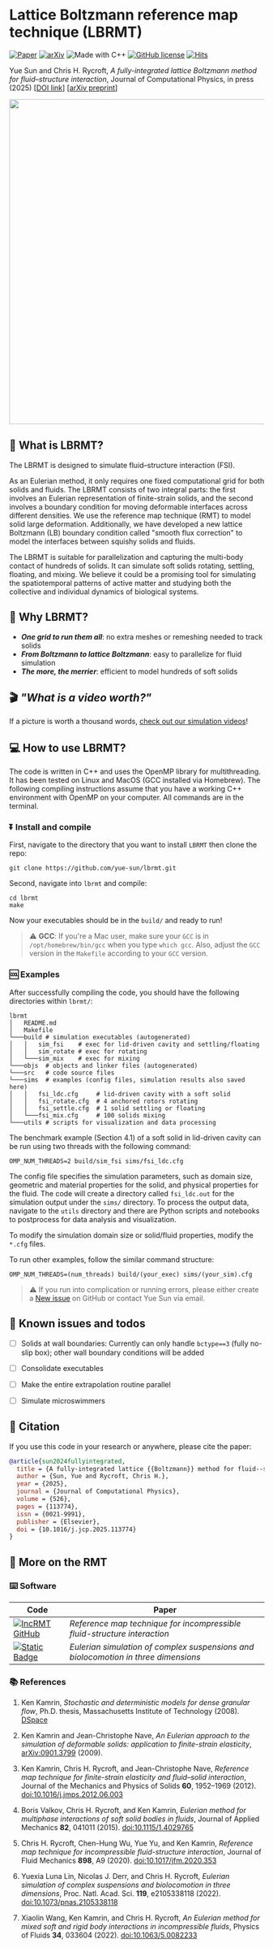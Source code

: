 # Lattice Boltzmann reference map technique (LBRMT)

[![Paper](https://img.shields.io/badge/Paper-10.1016/j.jcp.2025.113774-blue?logoColor=ecf0f1&labelColor=34495e)](https://doi.org/10.1016/j.jcp.2025.113774)
[![arXiv](https://img.shields.io/badge/arXiv-2402.12696-b31b1b?logo=arXiv&logoColor=arXiv&link=https%3A%2F%2Farxiv.org%2Fabs%2F2402.12696)](https://arxiv.org/abs/2402.12696)
![Made with C++](https://img.shields.io/badge/Made_with-C%2B%2B-logoColor?logo=C%2B%2B&logoColor=C%2B%2B)
[![GitHub license](https://img.shields.io/github/license/yue-sun/lbrmt?labelColor=34495e)](https://github.com/yue-sun/lbrmt/blob/main/LICENSE)
[![Hits](https://hits.seeyoufarm.com/api/count/incr/badge.svg?url=https%3A%2F%2Fgithub.com%2Fyue-sun%2Flbrmt&count_bg=%230D74E7&title_bg=%23555555&icon=&icon_color=%23E7E7E7&title=Hits&edge_flat=false)](https://hits.seeyoufarm.com)

Yue Sun and Chris H. Rycroft, *A fully-integrated lattice Boltzmann method for fluid–structure interaction*, Journal of Computational Physics, in press (2025) [[DOI link](https://doi.org/10.1016/j.jcp.2025.113774)] [[arXiv preprint](https://arxiv.org/abs/2402.12696)]

<p align="center">
  <img width="640" src=https://github.com/yue-sun/lbrmt/assets/30400317/9546c5ce-d1e1-446e-80d1-ee2c9e68f364>
</p>


## 🌊 What is LBRMT?

The LBRMT is designed to simulate fluid–structure interaction (FSI).

As an Eulerian method, it only requires one fixed computational grid for both solids and fluids. The LBRMT consists of two integral parts: the first involves an Eulerian representation of finite-strain solids, and the second involves a boundary condition for moving deformable interfaces across different densities.
We use the reference map technique (RMT) to model solid large deformation. Additionally, we have developed a new lattice Boltzmann (LB) boundary condition called "smooth flux correction" to model the interfaces between squishy solids and fluids.

The LBRMT is suitable for parallelization and capturing the multi-body contact of hundreds of solids. It can simulate soft solids rotating, settling, floating, and mixing. We believe it could be a promising tool for simulating the spatiotemporal patterns of active matter and studying both the collective and individual dynamics of biological systems.


## 🌟 Why LBRMT?

- **_One grid to run them all_**: no extra meshes or remeshing needed to track solids
- **_From Boltzmann to lattice Boltzmann_**: easy to parallelize for fluid simulation
- **_The more, the merrier_**: efficient to model hundreds of soft solids


## 🎬 _"What is a video worth?"_

If a picture is worth a thousand words, [check out our simulation videos](videos/README.md)!


## 💻 How to use LBRMT?

The code is written in C++ and uses the OpenMP library for multithreading. It has been tested on Linux and MacOS (GCC installed via Homebrew). The following compiling instructions assume that you have a working C++ environment with OpenMP on your computer. All commands are in the terminal.

### ⏬ Install and compile

First, navigate to the directory that you want to install `LBRMT` then clone the repo:
```shell
git clone https://github.com/yue-sun/lbrmt.git
```
Second, navigate into `lbrmt` and compile:
```shell
cd lbrmt
make
```
Now your executables should be in the `build/` and ready to run!
> ⚠️ **GCC**: If you're a Mac user, make sure your `GCC` is in `/opt/homebrew/bin/gcc` when you type `which gcc`. Also, adjust the `GCC` version in the `Makefile` according to your `GCC` version.

### 🆒 Examples

After successfully compiling the code, you should have the following directories within `lbrmt/`:
```shell
lbrmt
│   README.md
│   Makefile
└───build # simulation executables (autogenerated)
│   │   sim_fsi    # exec for lid-driven cavity and settling/floating
│   │   sim_rotate # exec for rotating
│   └───sim_mix    # exec for mixing
└───objs  # objects and linker files (autogenerated)
└───src   # code source files
└───sims  # examples (config files, simulation results also saved here)
│   │   fsi_ldc.cfg     # lid-driven cavity with a soft solid
│   │   fsi_rotate.cfg  # 4 anchored rotors rotating
│   │   fsi_settle.cfg  # 1 solid settling or floating
│   └───fsi_mix.cfg     # 100 solids mixing
└───utils # scripts for visualization and data processing
```

The benchmark example (Section 4.1) of a soft solid in lid-driven cavity can be run using two threads with the following command:
```shell
OMP_NUM_THREADS=2 build/sim_fsi sims/fsi_ldc.cfg
```
The config file specifies the simulation parameters, such as domain size, geometric and material properties for the solid, and physical properties for the fluid. The code will create a directory called `fsi_ldc.out` for the simulation output under the `sims/` directory. To process the output data, navigate to the `utils` directory and there are Python scripts and notebooks to postprocess for data analysis and visualization.

To modify the simulation domain size or solid/fluid properties, modify the `*.cfg` files.

To run other examples, follow the similar command structure:
```shell
OMP_NUM_THREADS=(num_threads) build/(your_exec) sims/(your_sim).cfg
```
> ⚠️ If you run into complication or running errors, please either create a [New issue](https://github.com/yue-sun/lbrmt/issues) on GitHub or contact Yue Sun via email.


## 🚧 Known issues and todos

- [ ] Solids at wall boundaries: Currently can only handle `bctype==3` (fully no-slip box); other wall boundary conditions will be added
- [ ] Consolidate executables
- [ ] Make the entire extrapolation routine parallel
- [ ] Simulate microswimmers


## 📝 Citation

If you use this code in your research or anywhere, please cite the paper:
```bibtex
@article{sun2024fullyintegrated,
  title = {A fully-integrated lattice {{Boltzmann}} method for fluid--structure interaction},
  author = {Sun, Yue and Rycroft, Chris H.},
  year = {2025},
  journal = {Journal of Computational Physics},
  volume = {526},
  pages = {113774},
  issn = {0021-9991},
  publisher = {Elsevier},
  doi = {10.1016/j.jcp.2025.113774}
}
```


## 📑 More on the RMT

### ⌨️ Software

| Code  | Paper |
| ------------- | ------------- |
| [![IncRMT GitHub](https://img.shields.io/badge/chr1shr_-incrmt-logo?logo=github&link=https%3A%2F%2Fgithub.com%2Fchr1shr%2Fincrmt)](https://github.com/chr1shr/incrmt)  | *Reference map technique for incompressible fluid-structure interaction*  |
| [![Static Badge](https://img.shields.io/badge/ylunalin_-RMT3D-logo?logo=github&link=https%3A%2F%2Fgithub.com%2Fylunalin%2FRMT3D)](https://github.com/ylunalin/RMT3D)  | *Eulerian simulation of complex suspensions and biolocomotion in three dimensions*  |

### 📚 References
1. Ken Kamrin, *Stochastic and deterministic models for dense granular flow*,
   Ph.D. thesis, Massachusetts Institute of Technology (2008).
   [DSpace](http://hdl.handle.net/1721.1/43736)

2. Ken Kamrin and Jean-Christophe Nave, *An Eulerian approach to the simulation of deformable solids: application to finite-strain elasticity*,
   [arXiv:0901.3799](https://arxiv.org/abs/0901.3799) (2009).

3. Ken Kamrin, Chris H. Rycroft, and Jean-Christophe Nave, *Reference map
   technique for finite-strain elasticity and fluid–solid interaction*, Journal of the Mechanics and Physics of Solids **60**, 1952–1969 (2012).
   [doi:10.1016/j.jmps.2012.06.003](https://doi.org/10.1016/j.jmps.2012.06.003)

4. Boris Valkov, Chris H. Rycroft, and Ken Kamrin, *Eulerian method for
   multiphase interactions of soft solid bodies in fluids*, Journal of Applied Mechanics **82**, 041011 (2015).
   [doi:10.1115/1.4029765](https://doi.org/10.1115/1.4029765)

5. Chris H. Rycroft, Chen-Hung Wu, Yue Yu, and Ken Kamrin, *Reference map technique for incompressible fluid-structure interaction*, Journal of Fluid Mechanics **898**, A9 (2020).
   [doi:10.1017/jfm.2020.353](https://doi.org/10.1017/jfm.2020.353)

6. Yuexia Luna Lin, Nicolas J. Derr, and Chris H. Rycroft, *Eulerian simulation of complex suspensions and biolocomotion in three dimensions*, Proc. Natl. Acad. Sci. **119**, e2105338118 (2022). [doi:10.1073/pnas.2105338118](https://doi.org/10.1073/pnas.2105338118)

7. Xiaolin Wang, Ken Kamrin, and Chris H. Rycroft, *An Eulerian method for mixed soft and rigid body interactions in incompressible fluids*, Physics of Fluids **34**, 033604 (2022). [doi:10.1063/5.0082233](https://doi.org/10.1063/5.0082233)
